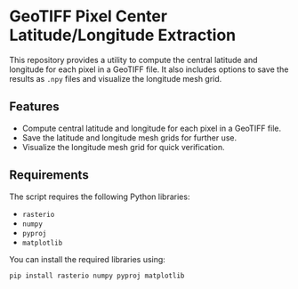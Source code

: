 # GeoTIFF Pixel Center Latitude/Longitude Extraction

This repository provides a utility to compute the central latitude and longitude for each pixel in a GeoTIFF file. It also includes options to save the results as `.npy` files and visualize the longitude mesh grid.

## Features

- Compute central latitude and longitude for each pixel in a GeoTIFF file.
- Save the latitude and longitude mesh grids for further use.
- Visualize the longitude mesh grid for quick verification.

## Requirements

The script requires the following Python libraries:

- `rasterio`
- `numpy`
- `pyproj`
- `matplotlib`

You can install the required libraries using:

```bash
pip install rasterio numpy pyproj matplotlib
